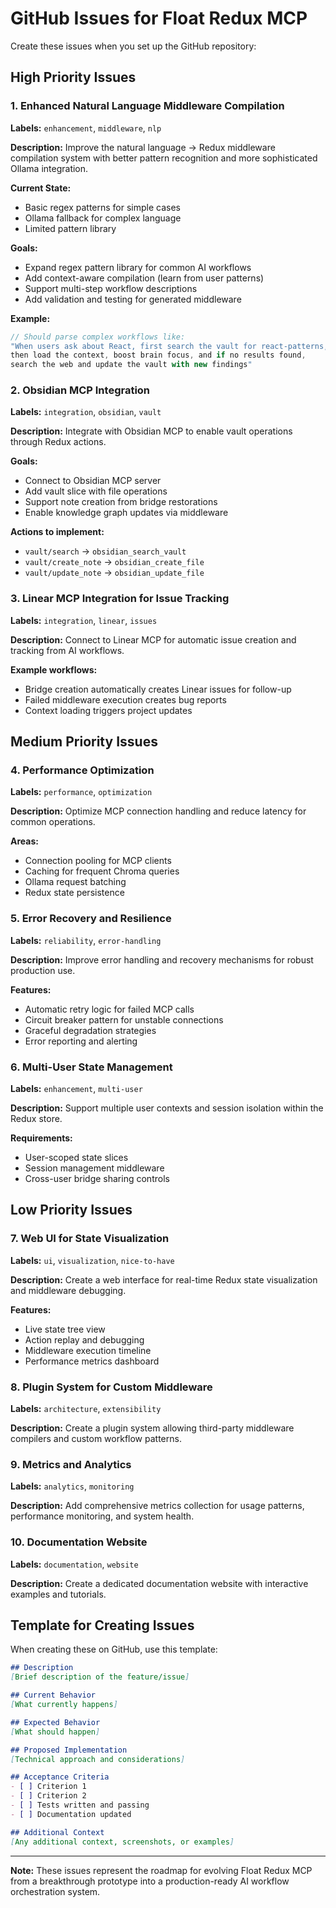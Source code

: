 # GitHub Issues for Float Redux MCP

Create these issues when you set up the GitHub repository:

## High Priority Issues

### 1. Enhanced Natural Language Middleware Compilation
**Labels:** `enhancement`, `middleware`, `nlp`

**Description:**
Improve the natural language → Redux middleware compilation system with better pattern recognition and more sophisticated Ollama integration.

**Current State:**
- Basic regex patterns for simple cases
- Ollama fallback for complex language
- Limited pattern library

**Goals:**
- Expand regex pattern library for common AI workflows
- Add context-aware compilation (learn from user patterns)
- Support multi-step workflow descriptions
- Add validation and testing for generated middleware

**Example:**
```javascript
// Should parse complex workflows like:
"When users ask about React, first search the vault for react-patterns, 
then load the context, boost brain focus, and if no results found, 
search the web and update the vault with new findings"
```

### 2. Obsidian MCP Integration
**Labels:** `integration`, `obsidian`, `vault`

**Description:**
Integrate with Obsidian MCP to enable vault operations through Redux actions.

**Goals:**
- Connect to Obsidian MCP server
- Add vault slice with file operations
- Support note creation from bridge restorations
- Enable knowledge graph updates via middleware

**Actions to implement:**
- `vault/search` → `obsidian_search_vault`
- `vault/create_note` → `obsidian_create_file`
- `vault/update_note` → `obsidian_update_file`

### 3. Linear MCP Integration for Issue Tracking
**Labels:** `integration`, `linear`, `issues`

**Description:**
Connect to Linear MCP for automatic issue creation and tracking from AI workflows.

**Example workflows:**
- Bridge creation automatically creates Linear issues for follow-up
- Failed middleware execution creates bug reports
- Context loading triggers project updates

## Medium Priority Issues

### 4. Performance Optimization
**Labels:** `performance`, `optimization`

**Description:**
Optimize MCP connection handling and reduce latency for common operations.

**Areas:**
- Connection pooling for MCP clients
- Caching for frequent Chroma queries
- Ollama request batching
- Redux state persistence

### 5. Error Recovery and Resilience
**Labels:** `reliability`, `error-handling`

**Description:**
Improve error handling and recovery mechanisms for robust production use.

**Features:**
- Automatic retry logic for failed MCP calls
- Circuit breaker pattern for unstable connections
- Graceful degradation strategies
- Error reporting and alerting

### 6. Multi-User State Management
**Labels:** `enhancement`, `multi-user`

**Description:**
Support multiple user contexts and session isolation within the Redux store.

**Requirements:**
- User-scoped state slices
- Session management middleware
- Cross-user bridge sharing controls

## Low Priority Issues

### 7. Web UI for State Visualization
**Labels:** `ui`, `visualization`, `nice-to-have`

**Description:**
Create a web interface for real-time Redux state visualization and middleware debugging.

**Features:**
- Live state tree view
- Action replay and debugging
- Middleware execution timeline
- Performance metrics dashboard

### 8. Plugin System for Custom Middleware
**Labels:** `architecture`, `extensibility`

**Description:**
Create a plugin system allowing third-party middleware compilers and custom workflow patterns.

### 9. Metrics and Analytics
**Labels:** `analytics`, `monitoring`

**Description:**
Add comprehensive metrics collection for usage patterns, performance monitoring, and system health.

### 10. Documentation Website
**Labels:** `documentation`, `website`

**Description:**
Create a dedicated documentation website with interactive examples and tutorials.

## Template for Creating Issues

When creating these on GitHub, use this template:

```markdown
## Description
[Brief description of the feature/issue]

## Current Behavior
[What currently happens]

## Expected Behavior  
[What should happen]

## Proposed Implementation
[Technical approach and considerations]

## Acceptance Criteria
- [ ] Criterion 1
- [ ] Criterion 2
- [ ] Tests written and passing
- [ ] Documentation updated

## Additional Context
[Any additional context, screenshots, or examples]
```

---

**Note:** These issues represent the roadmap for evolving Float Redux MCP from a breakthrough prototype into a production-ready AI workflow orchestration system.